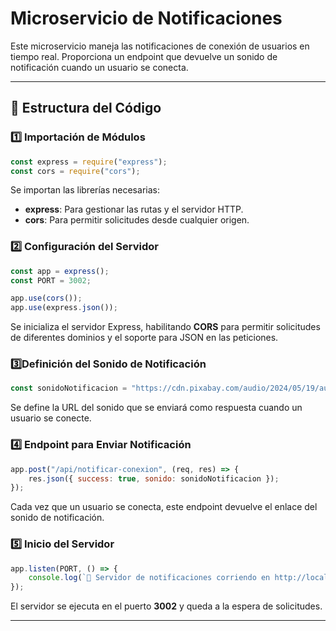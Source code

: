 # Microservicio de Notificaciones

Este microservicio maneja las notificaciones de conexión de usuarios en tiempo real. Proporciona un endpoint que devuelve un sonido de notificación cuando un usuario se conecta.

---

## 📌 Estructura del Código

### 1️⃣ Importación de Módulos
```javascript
const express = require("express");
const cors = require("cors");
```
Se importan las librerías necesarias:
- **express**: Para gestionar las rutas y el servidor HTTP.
- **cors**: Para permitir solicitudes desde cualquier origen.

### 2️⃣ Configuración del Servidor
```javascript
const app = express();
const PORT = 3002;

app.use(cors());
app.use(express.json());
```
Se inicializa el servidor Express, habilitando **CORS** para permitir solicitudes de diferentes dominios y el soporte para JSON en las peticiones.

### 3️⃣Definición del Sonido de Notificación
```javascript
const sonidoNotificacion = "https://cdn.pixabay.com/audio/2024/05/19/audio_48ac856676.mp3";
```
Se define la URL del sonido que se enviará como respuesta cuando un usuario se conecte.

### 4️⃣ Endpoint para Enviar Notificación
```javascript
app.post("/api/notificar-conexion", (req, res) => {
    res.json({ success: true, sonido: sonidoNotificacion });
});
```
Cada vez que un usuario se conecta, este endpoint devuelve el enlace del sonido de notificación.

### 5️⃣ Inicio del Servidor
```javascript
app.listen(PORT, () => {
    console.log(`🚀 Servidor de notificaciones corriendo en http://localhost:${PORT}`);
});
```
El servidor se ejecuta en el puerto **3002** y queda a la espera de solicitudes.

---



